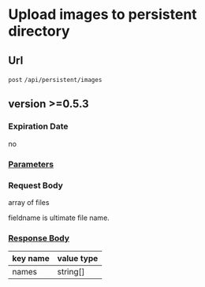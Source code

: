 # Upload images to persistent directory

## Url

`post` `/api/persistent/images`

## version >=0.5.3

### Expiration Date

no

### [Parameters](./Parameters.html)

### Request Body

array of files

fieldname is ultimate file name.

### [Response Body](./Response.html)

key name | value type
--- | ---
names | string[]
